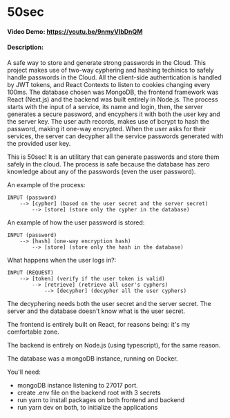 # 50sec
#### Video Demo:  https://youtu.be/9nmyVIbDnQM
#### Description: 
A safe way to store and generate strong passwords in the Cloud. This project makes use of two-way cyphering and hashing techinics to safely handle passwords in the Cloud. All the client-side authentication is handled by JWT tokens, and React Contexts to listen to cookies changing every 100ms. The database chosen was MongoDB, the frontend framework was React (Next.js) and the backend was built entirely in Node.js. The process starts with the input of a service, its name and login, then, the server generates a secure password, and encyphers it with both the user key and the server key. The user auth records, makes use of bcrypt to hash the password, making it one-way encrypted. When the user asks for their services, the server can decypher all the service passwords generated with the provided user key.

This is 50sec! It is an utilitary that can generate passwords and store them safely in the cloud.
The process is safe because the database has zero knowledge about any of the passwords (even the user password).

An example of the process:

    INPUT (password) 
        --> [cypher] (based on the user secret and the server secret)
            --> [store] (store only the cypher in the database)

An example of how the user password is stored:

    INPUT (password) 
        --> [hash] (one-way encryption hash)
            --> [store] (store only the hash in the database)

What happens when the user logs in?:

    INPUT (REQUEST) 
        --> [token] (verify if the user token is valid)
            --> [retrieve] (retrieve all user's cyphers)
                --> [decypher] (decypher all the user cyphers)

The decyphering needs both the user secret and the server secret. The server and the database doesn't know what is the user secret.

The frontend is entirely built on React, for reasons being: it's my comfortable zone. 

The backend is entirely on Node.js (using typescript), for the same reason.

The database was a mongoDB instance, running on Docker.

You'll need:

- mongoDB instance listening to 27017 port. 
- create .env file on the backend root with 3 secrets
- run yarn to install packages on both frontend and backend
- run yarn dev on both, to initialize the applications